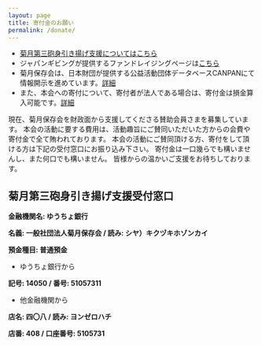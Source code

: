 ```yaml
---
layout: page
title: 寄付金のお願い
permalink: /donate/
---
```

* <a href="{{ site.baseurl }}{{ page.url }}#jpbank">菊月第三砲身引き揚げ支援についてはこちら</a>
* ジャパンギビングが提供するファンドレイジングページは[こちら](http://japangiving.jp/p/3982)
* 菊月保存会は、日本財団が提供する公益活動団体データベースCANPANにて情報開示を進めています。[詳細](http://fields.canpan.info/organization/detail/1924940248)
* また、本会への寄付について、寄付者が法人である場合は、寄付金は損金算入可能です。[詳細](http://law.e-gov.go.jp/htmldata/S40/S40HO034.html)

現在、菊月保存会を財政面から支援してくださる賛助会員さまを募集しています。
本会の活動に要する費用は、活動趣旨にご賛同いただいた方からの会費や寄付金で全て賄われております。
本会の活動にご賛同頂ける方、寄付をして頂ける方は下記の受付窓口にお振り込み下さい。
寄付金は一口幾らでも構いませんし、また何口でも構いません。
皆様からの温かいご支援をお待ちしております。

<a name="jpbank">菊月第三砲身引き揚げ支援受付窓口</a>
---

**金融機関名: ゆうちょ銀行**

**名義: 一般社団法人菊月保存会 / 読み: シヤ）キクヅキホゾンカイ**

**預金種目: 普通預金**


* ゆうちょ銀行から

**記号: 14050 / 番号: 51057311**


* 他金融機関から

**店名: 四〇八 / 読み: ヨンゼロハチ**

**店番: 408 / 口座番号: 5105731**
